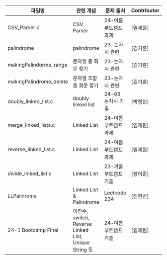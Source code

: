 | 파일명   | 관련 개념     | 문제 출처            | Contributor |
|----------|---------------|----------------------|-------------|
| CSV_Parser.c    | CSV Parser    | 24-여름 부트캠프 과제     | [염제원]      |
| palindrome   | palindrome    | 23-논자시 관련     | [김기훈]      |
| makingPalindorme_range   | 문자열 중 회문 찾기    | 23-논자시 관련     | [김기훈]      |
| makingPalindrome_delete   | 문자열 조합 중 회문 찾기    | 23-논자시 관련     | [김기훈]      |
| doubly_linked_list.c    | doubly linked list    | 24-03 논자시 기출    | [박형진]      |
| merge_linked_lists.c    | Linked List    | 24-여름 부트캠프 과제     | [염제원]      |
| reverse_linked_list.c    | Linked List    | 24-여름 부트캠프 과제     | [염제원]      |
| divide_linked_list.c    | Linked List    | 23-겨울 부트캠프 기출     | [장이준]      |
| LLPalinrome    | Linked List & Palindrome   | Leetcode 234    | [진현빈]      |
| 24-1 Bootcamp Final    | 이진수, switch, Reverse Linked List, Unique String 등 | 24-여름 부트캠프 기출  | [염제원]      |


